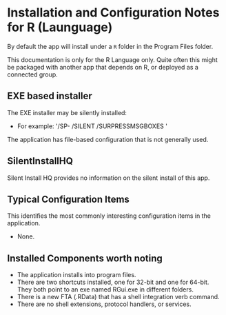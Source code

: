 # Installation and Configuration Notes for R (Launguage)

By default the app will install under a `R` folder in the Program Files folder.

This documentation is only for the R Language only.  Quite often this might be packaged with another app that depends on R, or deployed as a connected group.

## EXE based installer

The EXE installer may be silently installed:
 * For example: '/SP- /SILENT /SURPRESSMSGBOXES '

The application has file-based configuration that is not generally used.

## SilentInstallHQ

Silent Install HQ provides no information on the silent install of this app.

## Typical Configuration Items 

This identifies the most commonly interesting configuration items in the application.

* None.

## Installed Components worth noting
 
* The application installs into program files.
* There are two shortcuts installed, one for 32-bit and one for 64-bit. They both point to an exe named RGui.exe in different folders.
* There is a new FTA (.RData) that has a shell integration verb command.
* There are no shell extensions, protocol handlers, or services.
